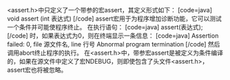 <assert.h>中只定义了一个带参的宏assert，其定义形式如下：
[code=java]
void assert (int 表达式)
[/code]
assert宏用于为程序增加诊断功能，它可以测试一个条件并可能使程序终止。
在执行语句：
[code=java]
assert(表达式);
[/code]
时，如果表达式为0，则在终端显示一条信息：
[code=java]
Assertion failed: 0, file 源文件名, line 行号
Abnormal program termination
[/code]
然后调用abort终止程序的执行。
在<assert.h>中，带参宏assert是被定义为条件编译的，如果在源文件中定义了宏NDEBUG，则即使包含了头文件<assert.h>，assert宏也将被忽略。

